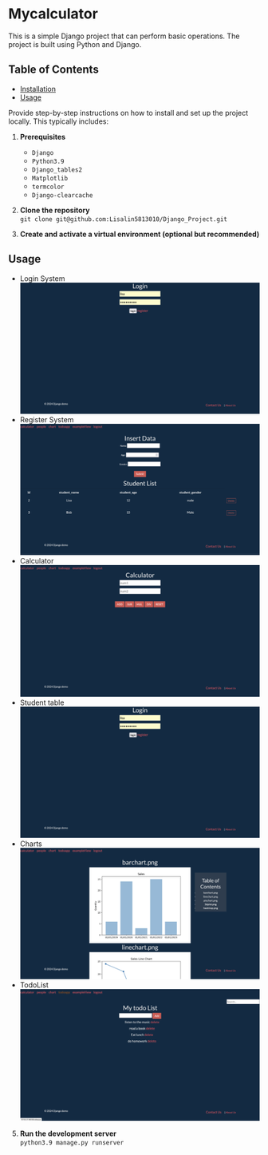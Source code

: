 # Mycalculator

This is a simple Django project that can perform basic operations.  The project is built using Python and Django.


## Table of Contents

- [Installation](#installation)
- [Usage](#usage)




Provide step-by-step instructions on how to install and set up the project locally. This typically includes:

1. **Prerequisites**
   - `Django`
   - `Python3.9`
   - `Django_tables2`
   - `Matplotlib`
   - `termcolor` 
   - `Django-clearcache`

2. **Clone the repository**<br>
  `git clone git@github.com:Lisalin5813010/Django_Project.git`
3. **Create and activate a virtual environment (optional but recommended)**

## Usage
- Login System
    ![Screenshot of the web application](doc/images/login.png)
- Register System
    ![Screenshot of the web application](doc/images/register.png)
- Calculator
    ![Screenshot of the web application](doc/images/calculator.png)
- Student table
    ![Screenshot of the web application](doc/images/login.png)
- Charts
    ![Screenshot of the web application](doc/images/charts.png)
- TodoList
    ![Screenshot of the web application](doc/images/todoList.png)

5. **Run the development server**<br>
`python3.9 manage.py runserver`